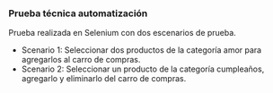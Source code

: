 ### Prueba técnica automatización

Prueba realizada en Selenium con dos escenarios de prueba.

- Scenario 1: Seleccionar dos productos de la categoría amor para agregarlos al carro de compras.
- Scenario 2: Seleccionar un producto de la categoría cumpleaños, agregarlo y eliminarlo del carro de compras.